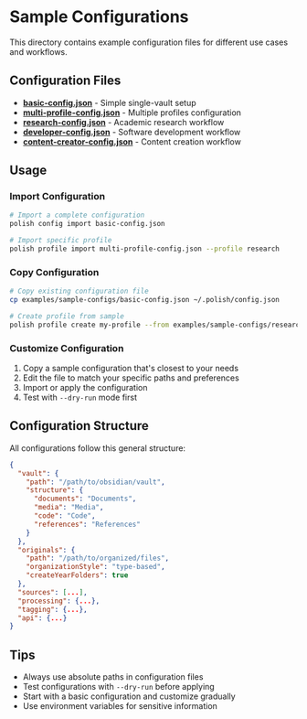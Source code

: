 # Sample Configurations

This directory contains example configuration files for different use cases and workflows.

## Configuration Files

- **[basic-config.json](basic-config.json)** - Simple single-vault setup
- **[multi-profile-config.json](multi-profile-config.json)** - Multiple profiles configuration
- **[research-config.json](research-config.json)** - Academic research workflow
- **[developer-config.json](developer-config.json)** - Software development workflow
- **[content-creator-config.json](content-creator-config.json)** - Content creation workflow

## Usage

### Import Configuration

```bash
# Import a complete configuration
polish config import basic-config.json

# Import specific profile
polish profile import multi-profile-config.json --profile research
```

### Copy Configuration

```bash
# Copy existing configuration file
cp examples/sample-configs/basic-config.json ~/.polish/config.json

# Create profile from sample
polish profile create my-profile --from examples/sample-configs/research-config.json
```

### Customize Configuration

1. Copy a sample configuration that's closest to your needs
2. Edit the file to match your specific paths and preferences
3. Import or apply the configuration
4. Test with `--dry-run` mode first

## Configuration Structure

All configurations follow this general structure:

```json
{
  "vault": {
    "path": "/path/to/obsidian/vault",
    "structure": {
      "documents": "Documents",
      "media": "Media",
      "code": "Code",
      "references": "References"
    }
  },
  "originals": {
    "path": "/path/to/organized/files",
    "organizationStyle": "type-based",
    "createYearFolders": true
  },
  "sources": [...],
  "processing": {...},
  "tagging": {...},
  "api": {...}
}
```

## Tips

- Always use absolute paths in configuration files
- Test configurations with `--dry-run` before applying
- Start with a basic configuration and customize gradually
- Use environment variables for sensitive information